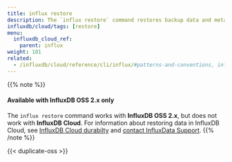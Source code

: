 ```yaml
---
title: influx restore
description: The `influx restore` command restores backup data and metadata from an InfluxDB backup directory.
influxdb/cloud/tags: [restore]
menu:
  influxdb_cloud_ref:
    parent: influx
weight: 101
related:
  - /influxdb/cloud/reference/cli/influx/#patterns-and-conventions, influx CLI patterns and conventions
---
```


{{% note %}}
#### Available with InfluxDB OSS 2.x only
The `influx restore` command works with **InfluxDB OSS 2.x**, but does not work with **InfluxDB Cloud**.
For information about restoring data in InfluxDB Cloud, see
[InfluxDB Cloud durabilty](/influxdb/cloud/reference/internals/durability/) and
[contact InfluxData Support](mailto:support@influxdata.com).
{{% /note %}}

{{< duplicate-oss >}}
